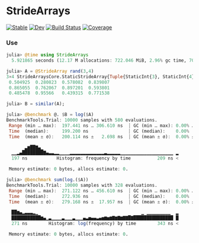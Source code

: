 # StrideArrays

[![Stable](https://img.shields.io/badge/docs-stable-blue.svg)](https://JuliaSIMD.github.io/StrideArrays.jl/stable)
[![Dev](https://img.shields.io/badge/docs-dev-blue.svg)](https://JuliaSIMD.github.io/StrideArrays.jl/dev)
[![Build Status](https://github.com/JuliaSIMD/StrideArrays.jl/workflows/CI/badge.svg)](https://github.com/JuliaSIMD/StrideArrays.jl/actions)
[![Coverage](https://codecov.io/gh/JuliaSIMD/StrideArrays.jl/branch/master/graph/badge.svg)](https://codecov.io/gh/JuliaSIMD/StrideArrays.jl)

### Use

```julia
julia> @time using StrideArrays
  5.921865 seconds (12.17 M allocations: 722.046 MiB, 2.96% gc time, 70.89% compilation time)

julia> A = @StrideArray rand(3,4)
3×4 StrideArraysCore.StaticStrideArray{Tuple{StaticInt{3}, StaticInt{4}}, (true, true), Float64, 2, 1, 0, (1, 2), Tuple{StaticInt{8}, StaticInt{24}}, Tuple{StaticInt{1}, StaticInt{1}}, 12} with indices 1:1:3×1:1:4:
 0.504925  0.280823  0.578082  0.839807
 0.865055  0.762067  0.897201  0.593801
 0.485478  0.95566   0.439315  0.771538

julia> B = similar(A);

julia> @benchmark @. $B = log($A)
BenchmarkTools.Trial: 10000 samples with 580 evaluations.
 Range (min … max):  197.441 ns … 306.610 ns  ┊ GC (min … max): 0.00% … 0.00%
 Time  (median):     199.200 ns               ┊ GC (median):    0.00%
 Time  (mean ± σ):   200.114 ns ±   2.698 ns  ┊ GC (mean ± σ):  0.00% ± 0.00%

       ▃▆██▇▄▁
  ▁▁▂▄████████▇▄▃▃▂▂▁▁▁▁▂▂▂▂▂▂▂▂▂▂▂▂▂▃▂▂▂▂▂▁▁▁▁▁▁▁▁▁▁▁▁▁▁▁▁▁▁▁▁ ▂
  197 ns           Histogram: frequency by time          209 ns <

 Memory estimate: 0 bytes, allocs estimate: 0.

julia> @benchmark sum(log.($A))
BenchmarkTools.Trial: 10000 samples with 328 evaluations.
 Range (min … max):  271.122 ns … 456.610 ns  ┊ GC (min … max): 0.00% … 0.00%
 Time  (median):     272.936 ns               ┊ GC (median):    0.00%
 Time  (mean ± σ):   279.168 ns ±  17.957 ns  ┊ GC (mean ± σ):  0.00% ± 0.00%

  ██▆▄▂▃▃▃▂▁                                       ▁ ▁▁▁▁▁▁▁▁▁  ▂
  ███████████▆▄▁▃▁▁▁▁▃▁▁▁▃▁▁▁▄▃▅▄▄▃▄▅▆▅▆▇▆▇▆▇▇█▇███████████████ █
  271 ns        Histogram: log(frequency) by time        343 ns <

 Memory estimate: 0 bytes, allocs estimate: 0.
 ```

